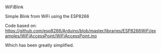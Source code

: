 WiFiBlink   

Simple Blink from WiFi using the ESP8266    

Code based on:  
https://github.com/esp8266/Arduino/blob/master/libraries/ESP8266WiFi/examples/WiFiAccessPoint/WiFiAccessPoint.ino   

Which has been greatly simplified.